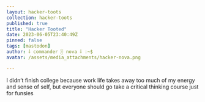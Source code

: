 ```yaml
---
layout: hacker-toots
collection: hacker-toots
published: true
title: "Hacker Tooted"
date: 2023-06-05T23:40:49Z
pinned: false
tags: [mastodon]
author: ⸸ commander ░ nova ⸸ :~$
avatar: /assets/media_attachments/hacker-nova.png

---
```


<p>I didn’t finish college because work life takes away too much of my energy and sense of self, but everyone should go take a critical thinking course just for funsies</p>


